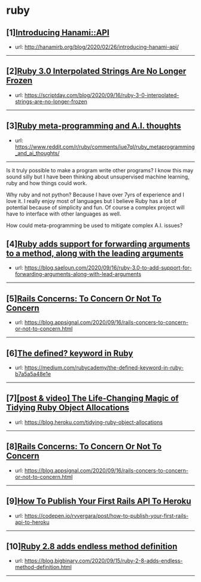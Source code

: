 # ruby
## [1][Introducing Hanami::API](https://www.reddit.com/r/ruby/comments/iuffbz/introducing_hanamiapi/)
- url: http://hanamirb.org/blog/2020/02/26/introducing-hanami-api/
---

## [2][Ruby 3.0 Interpolated Strings Are No Longer Frozen](https://www.reddit.com/r/ruby/comments/iuc4iz/ruby_30_interpolated_strings_are_no_longer_frozen/)
- url: https://scriptday.com/blog/2020/09/16/ruby-3-0-interpolated-strings-are-no-longer-frozen
---

## [3][Ruby meta-programming and A.I. thoughts](https://www.reddit.com/r/ruby/comments/iue7ql/ruby_metaprogramming_and_ai_thoughts/)
- url: https://www.reddit.com/r/ruby/comments/iue7ql/ruby_metaprogramming_and_ai_thoughts/
---
Is it truly possible to make a program write other programs? I know this may sound silly but I have been thinking about unsupervised machine learning, ruby and how things could work. 

Why ruby and not python? Because I have over 7yrs of experience and I love it. I really enjoy most of languages but I believe Ruby has a lot of potential because of simplicity and fun. Of course a complex project will have to interface with other languages as well.

How could meta-programming be used to mitigate complex A.I. issues?
## [4][Ruby adds support for forwarding arguments to a method, along with the leading arguments](https://www.reddit.com/r/ruby/comments/itxyv9/ruby_adds_support_for_forwarding_arguments_to_a/)
- url: https://blog.saeloun.com/2020/09/16/ruby-3.0-to-add-support-for-forwarding-arguments-along-with-lead-arguments
---

## [5][Rails Concerns: To Concern Or Not To Concern](https://www.reddit.com/r/ruby/comments/iuh33i/rails_concerns_to_concern_or_not_to_concern/)
- url: https://blog.appsignal.com/2020/09/16/rails-concers-to-concern-or-not-to-concern.html
---

## [6][The defined? keyword in Ruby](https://www.reddit.com/r/ruby/comments/iue73u/the_defined_keyword_in_ruby/)
- url: https://medium.com/rubycademy/the-defined-keyword-in-ruby-b7a5a5a48e1e
---

## [7][[post &amp; video] The Life-Changing Magic of Tidying Ruby Object Allocations](https://www.reddit.com/r/ruby/comments/itytns/post_video_the_lifechanging_magic_of_tidying_ruby/)
- url: https://blog.heroku.com/tidying-ruby-object-allocations
---

## [8][Rails Concerns: To Concern Or Not To Concern](https://www.reddit.com/r/ruby/comments/itulx6/rails_concerns_to_concern_or_not_to_concern/)
- url: https://blog.appsignal.com/2020/09/16/rails-concers-to-concern-or-not-to-concern.html
---

## [9][How To Publish Your First Rails API To Heroku](https://www.reddit.com/r/ruby/comments/itqjbd/how_to_publish_your_first_rails_api_to_heroku/)
- url: https://codepen.io/rvvergara/post/how-to-publish-your-first-rails-api-to-heroku
---

## [10][Ruby 2.8 adds endless method definition](https://www.reddit.com/r/ruby/comments/itrg19/ruby_28_adds_endless_method_definition/)
- url: https://blog.bigbinary.com/2020/09/15/ruby-2-8-adds-endless-method-definition.html
---

